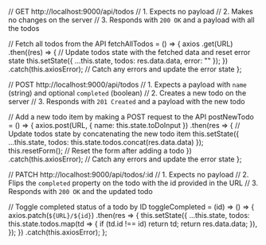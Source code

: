 // GET http://localhost:9000/api/todos
// 1. Expects no payload
// 2. Makes no changes on the server
// 3. Responds with `200 OK` and a payload with all the todos

// Fetch all todos from the API
fetchAllTodos = () => {
  axios
    .get(URL)
    .then((res) => {
      // Update todos state with the fetched data and reset error state
      this.setState({ ...this.state, todos: res.data.data, error: "" });
    })
    .catch(this.axiosError); // Catch any errors and update the error state
};

// POST http://localhost:9000/api/todos
// 1. Expects a payload with `name` (string) and optional `completed` (boolean)
// 2. Creates a new todo on the server
// 3. Responds with `201 Created` and a payload with the new todo

// Add a new todo item by making a POST request to the API
postNewTodo = () => {
  axios.post(URL, { name: this.state.toDoInput })
    .then(res => {
      // Update todos state by concatenating the new todo item
      this.setState({ ...this.state, todos: this.state.todos.concat(res.data.data) });
      this.resetForm(); // Reset the form after adding a todo
    })
    .catch(this.axiosError); // Catch any errors and update the error state
};

// PATCH http://localhost:9000/api/todos/:id
// 1. Expects no payload
// 2. Flips the `completed` property on the todo with the id provided in the URL
// 3. Responds with `200 OK` and the updated todo

// Toggle completed status of a todo by ID
toggleCompleted = (id) => () => {
  axios.patch(`${URL}/${id}`)
    .then(res => {
      this.setState({
        ...this.state,
        todos: this.state.todos.map(td => {
          if (td.id !== id) return td;
          return res.data.data;
        }),
      });
    })
    .catch(this.axiosError);
};
